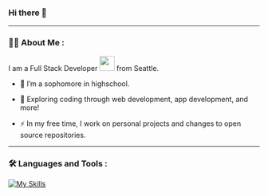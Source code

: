 ### Hi there 👋
---
### :woman_technologist: About Me :
I am a Full Stack Developer <img src="https://media.giphy.com/media/WUlplcMpOCEmTGBtBW/giphy.gif" width="30"> from Seattle.
- :telescope: I’m a sophomore in highschool.

- :seedling: Exploring coding through web development, app development, and more!

- :zap: In my free time, I work on personal projects and changes to open source repositories.

---

### :hammer_and_wrench: Languages and Tools :
[![My Skills](https://skillicons.dev/icons?i=js,html,css,wasm)](https://skillicons.dev)

<!--
**AliMacky/AliMacky** is a ✨ _special_ ✨ repository because its `README.md` (this file) appears on your GitHub profile.

Here are some ideas to get you started:

- 🔭 I’m currently working on ...
- 🌱 I’m currently learning ...
- 👯 I’m looking to collaborate on ...
- 🤔 I’m looking for help with ...
- 💬 Ask me about ...
- 📫 How to reach me: ...
- 😄 Pronouns: ...
- ⚡ Fun fact: ...
-->
